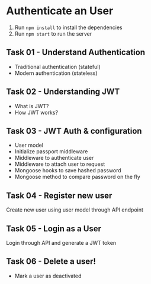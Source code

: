# Authenticate an User

1. Run `npm install` to install the dependencies
2. Run `npm start` to run the server

## Task 01 - Understand Authentication

- Traditional authentication (stateful)
- Modern authentication (stateless)

## Task 02 - Understanding JWT

- What is JWT?
- How JWT works?

## Task 03 - JWT Auth & configuration

- User model
- Initialize passport middleware
- Middleware to authenticate user
- Middleware to attach user to request
- Mongoose hooks to save hashed password
- Mongoose method to compare password on the fly

## Task 04 - Register new user

Create new user using user model through API endpoint

## Task 05 - Login as a User

Login through API and generate a JWT token

## Task 06 - Delete a user!

- Mark a user as deactivated
